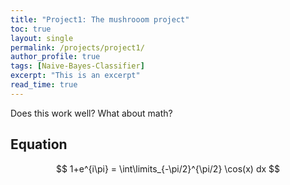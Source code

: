 ```yaml
---
title: "Project1: The mushrooom project"
toc: true
layout: single
permalink: /projects/project1/
author_profile: true
tags: [Naive-Bayes-Classifier]
excerpt: "This is an excerpt"
read_time: true
---
```


Does this work well? What about math?

## Equation

$$
1+e^{i\pi} = \int\limits_{-\pi/2}^{\pi/2} \cos(x) dx
$$